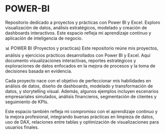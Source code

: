 # POWER-BI
Repositorio dedicado a proyectos y prácticas con Power BI y Excel. Exploro visualización de datos, análisis estratégicos, modelado y creación de dashboards interactivos. Este espacio refleja mi aprendizaje continuo y aplicación de inteligencia de negocio.

📊 POWER BI (Proyectos y practicas)
Este repositorio reúne mis proyectos, análisis y ejercicios prácticos desarrollados con Power BI y Excel. Aquí documento visualizaciones interactivas, reportes estratégicos y exploraciones de datos enfocados en la mejora de procesos y la toma de decisiones basada en evidencia.

Cada proyecto nace con el objetivo de perfeccionar mis habilidades en análisis de datos, diseño de dashboards, modelado y transformación de datos, y storytelling visual. Además, algunos ejemplos incluyen escenarios empresariales simulados, análisis financieros, segmentación de clientes y seguimiento de KPIs.

Este espacio también refleja mi compromiso con el aprendizaje continuo y la mejora profesional, integrando buenas prácticas en limpieza de datos, uso de DAX, relaciones entre tablas y optimización de visualizaciones para usuarios finales.
